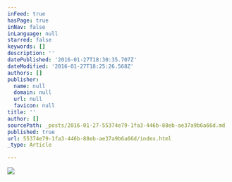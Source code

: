 ```yaml
---
inFeed: true
hasPage: true
inNav: false
inLanguage: null
starred: false
keywords: []
description: ''
datePublished: '2016-01-27T18:30:35.707Z'
dateModified: '2016-01-27T18:25:26.568Z'
authors: []
publisher:
  name: null
  domain: null
  url: null
  favicon: null
title: ''
author: []
sourcePath: _posts/2016-01-27-55374e79-1fa3-446b-88eb-ae37a9b6a66d.md
published: true
url: 55374e79-1fa3-446b-88eb-ae37a9b6a66d/index.html
_type: Article

---
```

![](https://the-grid-user-content.s3-us-west-2.amazonaws.com/7fdd3a04-f27e-4a99-9568-c20f5e717905.gif)